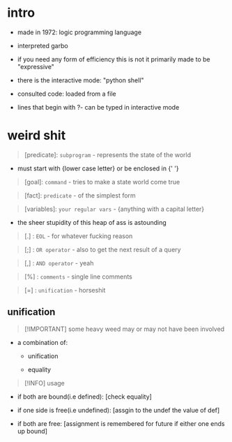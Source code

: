 # intro

- made in 1972: logic programming language
- interpreted garbo
- if you need any form of efficiency this is not it primarily made to be
  "expressive"

- there is the interactive mode: "python shell"

- consulted code: loaded from a file

- lines that begin with ?- can be typed in interactive mode

# weird shit

> [predicate]: `subprogram` - represents the state of the world

- must start with {lower case letter} or be enclosed in {\' \'}

> [goal]: `command` - tries to make a state world come true

> [fact]: `predicate` - of the simplest form

> [variables]: `your regular vars` - {anything with a capital letter}

- the sheer stupidity of this heap of ass is astounding

> [.] : `EOL` - for whatever fucking reason

> [;] : `OR operator` - also to get the next result of a query

> [,] : `AND operator` - yeah

> [%] : `comments` - single line comments

> [=] : `unification` - horseshit

## unification

> [!IMPORTANT] some heavy weed may or may not have been involved

- a combination of:

  - unification

  - equality

> [!INFO] usage

- if both are bound(i.e defined): [check equality]

- if one side is free(i.e undefined): [assgin to the undef the value of def]

- if both are free: [assignment is remembered for future if either one ends up
  bound]
